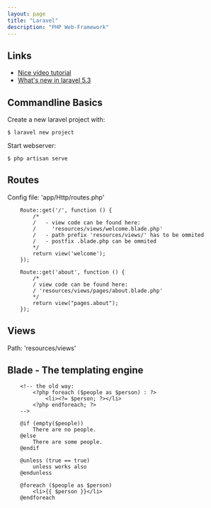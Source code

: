 ```yaml
---
layout: page
title: "Laravel"
description: "PHP Web-Framework"
---
```



## Links

* [Nice video tutorial](https://laracasts.com/series/laravel-5-from-scratch)
* [What's new in laravel 5.3](https://laracasts.com/series/whats-new-in-laravel-5-3)




## Commandline Basics


Create a new laravel project with:

``` $ laravel new project ```

Start webserver:

``` $ php artisan serve ```




## Routes

Config file: 'app/Http/routes.php'

```
    Route::get('/', function () {
        /*
        /   - view code can be found here:
        /     'resources/views/welcome.blade.php'
        /   - path prefix 'resources/views/' has to be ommited
        /   - postfix .blade.php can be ommited
        */
        return view('welcome');
    });

    Route::get('about', function () {
        /*
        / view code can be found here:
        / 'resources/views/pages/about.blade.php'
        */
        return view("pages.about");
    });
```



## Views

Path: 'resources/views'


## Blade - The templating engine


```
    <!-- the old way:
        <?php foreach ($people as $person) : ?>
            <li><?= $person; ?></li>
        <?php endforeach; ?>
    -->

    @if (empty($people))
        There are no people.
    @else
        There are some people.
    @endif

    @unless (true == true)
        unless works also
    @endunless

    @foreach ($people as $person)
        <li>{{ $person }}</li>
    @endforeach
```







